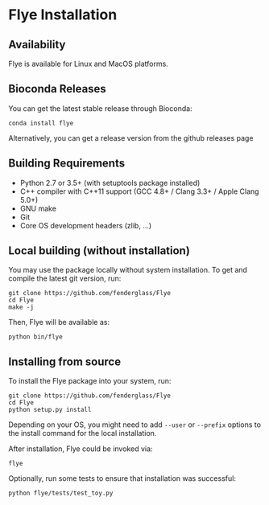 Flye Installation
=================

Availability
------------

Flye is available for Linux and MacOS platforms.

Bioconda Releases
-----------------

You can get the latest stable release through Bioconda:

    conda install flye

Alternatively, you can get a release version from the github releases page


Building Requirements
---------------------

* Python 2.7 or 3.5+ (with setuptools package installed)
* C++ compiler with C++11 support (GCC 4.8+ / Clang 3.3+ / Apple Clang 5.0+)
* GNU make
* Git
* Core OS development headers (zlib, ...)


Local building (without installation)
-------------------------------------

You may use the package locally without system installation.
To get and compile the latest git version, run:

    git clone https://github.com/fenderglass/Flye
    cd Flye
    make -j

Then, Flye will be available as:

    python bin/flye


Installing from source
----------------------

To install the Flye package into your system, run:

    git clone https://github.com/fenderglass/Flye
	cd Flye
    python setup.py install

Depending on your OS, you might need to add
```--user``` or ```--prefix``` options to the 
install command for the local installation.

After installation, Flye could be invoked via:

    flye

Optionally, run some tests to ensure that installation was successful:

    python flye/tests/test_toy.py
